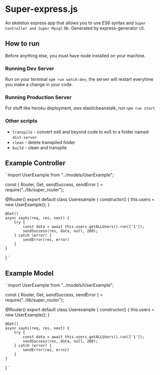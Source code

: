# Super-express.js

An skeleton express app that allows you to use ES6 syntax and `Super Controller and Super Mysql` lib. Generated by express-generator cli.

## How to run

Before anything else, you must have node installed on your machine.

### Running Dev Server

Run on your terminal `npm run watch:dev`, the server will restart everytime you make a change in your code.

### Running Production Server

For stuff like heroku deployment, aws elasticbeanstalk, run `npm run start`

### Other scripts

* `transpile` - convert es6 and beyond code to es5 to a folder named `dist-server`
* `clean` - delete transpiled folder
* `build` - clean and transpile

## Example Controller 
`
import UserExample from "../models/UserExample";

const { Router, Get, sendSuccess, sendError } = require("../lib/super_router");

@Router()
export default class Userexample {
    constructor() {
        this.users = new UserExample();
    }

    @Get()
    async sayhi(req, res, next) {
        try {
            const data = await this.users.getALLUsers().run(['1']);
            sendSuccess(res, data, null, 200);
        } catch (error) {
            sendError(res, error)
        }
    }
}
`
## Example Model

`
import UserExample from "../models/UserExample";

const { Router, Get, sendSuccess, sendError } = require("../lib/super_router");

@Router()
export default class Userexample {
    constructor() {
        this.users = new UserExample();
    }

    @Get()
    async sayhi(req, res, next) {
        try {
            const data = await this.users.getALLUsers().run(['1']);
            sendSuccess(res, data, null, 200);
        } catch (error) {
            sendError(res, error)
        }
    }
}
`

